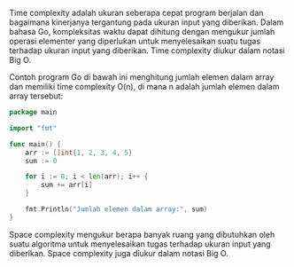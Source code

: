 Time complexity adalah ukuran seberapa cepat program berjalan dan bagaimana kinerjanya tergantung pada ukuran input yang diberikan. Dalam bahasa Go, kompleksitas waktu dapat dihitung dengan mengukur jumlah operasi elementer yang diperlukan untuk menyelesaikan suatu tugas terhadap ukuran input yang diberikan. Time complexity diukur dalam notasi Big O.

Contoh program Go di bawah ini menghitung jumlah elemen dalam array dan memiliki time complexity O(n), di mana n adalah jumlah elemen dalam array tersebut:

```go
package main

import "fmt"

func main() {
    arr := []int{1, 2, 3, 4, 5}
    sum := 0

    for i := 0; i < len(arr); i++ {
        sum += arr[i]
    }

    fmt.Println("Jumlah elemen dalam array:", sum)
}
```

Space complexity mengukur berapa banyak ruang yang dibutuhkan oleh suatu algoritma untuk menyelesaikan tugas terhadap ukuran input yang diberikan. Space complexity juga diukur dalam notasi Big O.
